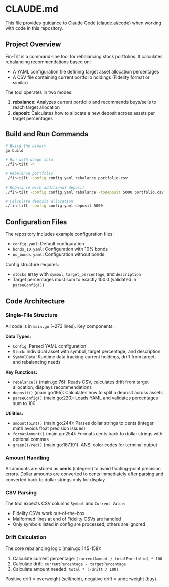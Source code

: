 # CLAUDE.md

This file provides guidance to Claude Code (claude.ai/code) when working with code in this repository.

## Project Overview

Fin-Tilt is a command-line tool for rebalancing stock portfolios. It calculates rebalancing recommendations based on:
- A YAML configuration file defining target asset allocation percentages
- A CSV file containing current portfolio holdings (Fidelity format or similar)

The tool operates in two modes:
1. **rebalance**: Analyzes current portfolio and recommends buys/sells to reach target allocation
2. **deposit**: Calculates how to allocate a new deposit across assets per target percentages

## Build and Run Commands

```sh
# Build the binary
go build

# Run with usage info
./fin-tilt -h

# Rebalance portfolio
./fin-tilt -config config.yaml rebalance portfolio.csv

# Rebalance with additional deposit
./fin-tilt -config config.yaml rebalance -toDeposit 5000 portfolio.csv

# Calculate deposit allocation
./fin-tilt -config config.yaml deposit 5000
```

## Configuration Files

The repository includes example configuration files:
- `config.yaml`: Default configuration
- `bonds_10.yaml`: Configuration with 10% bonds
- `no_bonds.yaml`: Configuration without bonds

Config structure requires:
- `stocks` array with `symbol`, `target_percentage`, and `description`
- Target percentages must sum to exactly 100.0 (validated in `parseConfig()`)

## Code Architecture

### Single-File Structure

All code is in `main.go` (~273 lines). Key components:

**Data Types:**
- `Config`: Parsed YAML configuration
- `Stock`: Individual asset with symbol, target percentage, and description
- `SymbolData`: Runtime data tracking current holdings, drift from target, and rebalancing needs

**Key Functions:**
- `rebalance()` (main.go:76): Reads CSV, calculates drift from target allocation, displays recommendations
- `deposit()` (main.go:195): Calculates how to split a deposit across assets
- `parseConfig()` (main.go:220): Loads YAML and validates percentages sum to 100

**Utilities:**
- `amountToInt()` (main.go:244): Parses dollar strings to cents (integer math avoids float precision issues)
- `formatAmount()` (main.go:254): Formats cents back to dollar strings with optional commas
- `green()/red()` (main.go:187,191): ANSI color codes for terminal output

### Amount Handling

All amounts are stored as **cents** (integers) to avoid floating-point precision errors. Dollar amounts are converted to cents immediately after parsing and converted back to dollar strings only for display.

### CSV Parsing

The tool expects CSV columns `Symbol` and `Current Value`:
- Fidelity CSVs work out-of-the-box
- Malformed lines at end of Fidelity CSVs are handled
- Only symbols listed in config are processed; others are ignored

### Drift Calculation

The core rebalancing logic (main.go:145-158):
1. Calculate current percentage: `(currentAmount / totalPortfolio) * 100`
2. Calculate drift: `currentPercentage - targetPercentage`
3. Calculate amount needed: `total * (-drift / 100)`

Positive drift = overweight (sell/hold), negative drift = underweight (buy).
